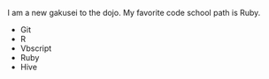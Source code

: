 I am a new gakusei to the dojo.  My favorite code school path is Ruby.
* Git
* R
* Vbscript
* Ruby
* Hive
